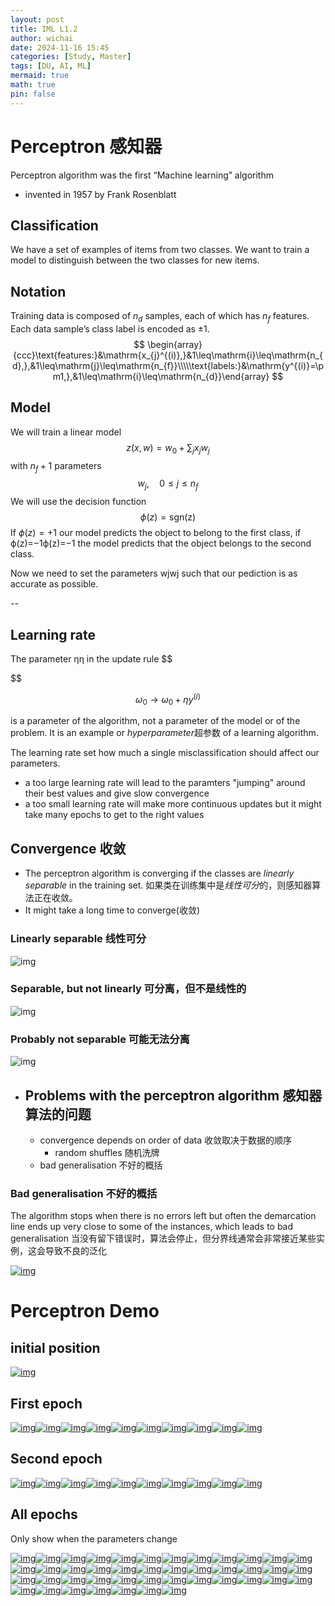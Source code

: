 ```yaml
---
layout: post
title: IML L1.2
author: wichai
date: 2024-11-16 15:45 
categories: [Study, Master]
tags: [DU, AI, ML]
mermaid: true
math: true
pin: false
---
```

# Perceptron 感知器

Perceptron algorithm was the first “Machine learning” algorithm

- invented in 1957 by Frank Rosenblatt



## Classification

We have a set of examples of items from two classes. We want to train a model to distinguish between the two classes for new items.



## Notation

Training data is composed of $n_d$ samples, each of which has $n_f$ features. Each data sample’s class label is encoded as $\pm1$.
$$
\begin{array}{ccc}\text{features:}&\mathrm{x_{j}^{(i)},}&1\leq\mathrm{i}\leq\mathrm{n_{d},},&1\leq\mathrm{j}\leq\mathrm{n_{f}}\\\\\text{labels:}&\mathrm{y^{(i)}=\pm1,},&1\leq\mathrm{i}\leq\mathrm{n_{d}}\end{array}
$$


## Model

We will train a linear model
$$
{z(x,w)=w_0+\sum_jx_jw_j }
$$
with $n_f + 1$ parameters
$$
{w_{j},\quad0\leq j\leq n_{f}}
$$
We will use the decision function
$$
\phi(z)=\mathrm{sgn(z)}
$$
If $\phi(z)=+1$ our model predicts the object to belong to the first class, if ϕ(z)=−1ϕ(z)=−1 the model predicts that the object belongs to the second class.

Now we need to set the parameters wjwj such that our pediction is as accurate as possible.



--

## Learning rate

The parameter ηη in the update rule
$$

$$

$$
\omega_0\rightarrow\omega_0+\eta y^{(i)}
$$

is a parameter of the algorithm, not a parameter of the model or of the problem. It is an example or *hyperparameter*超参数 of a learning algorithm.

The learning rate set how much a single misclassification should affect our parameters.

- a too large learning rate will lead to the paramters "jumping" around their best values and give slow convergence
- a too small learning rate will make more continuous updates but it might take many epochs to get to the right values



## Convergence 收敛

- The perceptron algorithm is converging if the classes are *linearly separable* in the training set. 如果类在训练集中是*线性可分*的，则感知器算法正在收敛。
- It might take a long time to converge(收敛)

### Linearly separable 线性可分

![img](https://miscada-ml-2324.notes.dmaitre.phyip3.dur.ac.uk/assets/presentations/perceptron/separable.png)

### Separable, but not linearly 可分离，但不是线性的

![img](https://miscada-ml-2324.notes.dmaitre.phyip3.dur.ac.uk/assets/presentations/perceptron/not-separable.png)

### Probably not separable 可能无法分离

![img](https://miscada-ml-2324.notes.dmaitre.phyip3.dur.ac.uk/assets/presentations/perceptron/not-separable2.png)







- ## Problems with the perceptron algorithm 感知器算法的问题

  - convergence depends on order of data
    收敛取决于数据的顺序
    - random shuffles 随机洗牌
  - bad generalisation 不好的概括

### Bad generalisation 不好的概括

The algorithm stops when there is no errors left but often the demarcation line ends up very close to some of the instances, which leads to bad generalisation
当没有留下错误时，算法会停止，但分界线通常会非常接近某些实例，这会导致不良的泛化

[![img](https://miscada-ml-2324.notes.dmaitre.phyip3.dur.ac.uk/assets/lecture-1-perceptron/perceptron_files/perc_final.png)](https://miscada-ml-2324.notes.dmaitre.phyip3.dur.ac.uk/assets/lecture-1-perceptron/perceptron_files/perc_final.png)

# Perceptron Demo

## initial position

[![img](https://miscada-ml-2324.notes.dmaitre.phyip3.dur.ac.uk/assets/lecture-1/perceptron-demo_files/perc_initial.png)](https://miscada-ml-2324.notes.dmaitre.phyip3.dur.ac.uk/assets/lecture-1/perceptron-demo_files/perc_initial.png)

## First epoch

[![img](https://miscada-ml-2324.notes.dmaitre.phyip3.dur.ac.uk/assets/lecture-1/perceptron-demo_files/perc_1_0.png)](https://miscada-ml-2324.notes.dmaitre.phyip3.dur.ac.uk/assets/lecture-1/perceptron-demo_files/perc_1_0.png)[![img](https://miscada-ml-2324.notes.dmaitre.phyip3.dur.ac.uk/assets/lecture-1/perceptron-demo_files/perc_1_1.png)](https://miscada-ml-2324.notes.dmaitre.phyip3.dur.ac.uk/assets/lecture-1/perceptron-demo_files/perc_1_1.png)[![img](https://miscada-ml-2324.notes.dmaitre.phyip3.dur.ac.uk/assets/lecture-1/perceptron-demo_files/perc_1_2.png)](https://miscada-ml-2324.notes.dmaitre.phyip3.dur.ac.uk/assets/lecture-1/perceptron-demo_files/perc_1_2.png)[![img](https://miscada-ml-2324.notes.dmaitre.phyip3.dur.ac.uk/assets/lecture-1/perceptron-demo_files/perc_1_3.png)](https://miscada-ml-2324.notes.dmaitre.phyip3.dur.ac.uk/assets/lecture-1/perceptron-demo_files/perc_1_3.png)[![img](https://miscada-ml-2324.notes.dmaitre.phyip3.dur.ac.uk/assets/lecture-1/perceptron-demo_files/perc_1_4.png)](https://miscada-ml-2324.notes.dmaitre.phyip3.dur.ac.uk/assets/lecture-1/perceptron-demo_files/perc_1_4.png)[![img](https://miscada-ml-2324.notes.dmaitre.phyip3.dur.ac.uk/assets/lecture-1/perceptron-demo_files/perc_1_5.png)](https://miscada-ml-2324.notes.dmaitre.phyip3.dur.ac.uk/assets/lecture-1/perceptron-demo_files/perc_1_5.png)[![img](https://miscada-ml-2324.notes.dmaitre.phyip3.dur.ac.uk/assets/lecture-1/perceptron-demo_files/perc_1_6.png)](https://miscada-ml-2324.notes.dmaitre.phyip3.dur.ac.uk/assets/lecture-1/perceptron-demo_files/perc_1_6.png)[![img](https://miscada-ml-2324.notes.dmaitre.phyip3.dur.ac.uk/assets/lecture-1/perceptron-demo_files/perc_1_7.png)](https://miscada-ml-2324.notes.dmaitre.phyip3.dur.ac.uk/assets/lecture-1/perceptron-demo_files/perc_1_7.png)[![img](https://miscada-ml-2324.notes.dmaitre.phyip3.dur.ac.uk/assets/lecture-1/perceptron-demo_files/perc_1_8.png)](https://miscada-ml-2324.notes.dmaitre.phyip3.dur.ac.uk/assets/lecture-1/perceptron-demo_files/perc_1_8.png)[![img](https://miscada-ml-2324.notes.dmaitre.phyip3.dur.ac.uk/assets/lecture-1/perceptron-demo_files/perc_1_9.png)](https://miscada-ml-2324.notes.dmaitre.phyip3.dur.ac.uk/assets/lecture-1/perceptron-demo_files/perc_1_9.png)

## Second epoch

[![img](https://miscada-ml-2324.notes.dmaitre.phyip3.dur.ac.uk/assets/lecture-1/perceptron-demo_files/perc_2_0.png)](https://miscada-ml-2324.notes.dmaitre.phyip3.dur.ac.uk/assets/lecture-1/perceptron-demo_files/perc_2_0.png)[![img](https://miscada-ml-2324.notes.dmaitre.phyip3.dur.ac.uk/assets/lecture-1/perceptron-demo_files/perc_2_1.png)](https://miscada-ml-2324.notes.dmaitre.phyip3.dur.ac.uk/assets/lecture-1/perceptron-demo_files/perc_2_1.png)[![img](https://miscada-ml-2324.notes.dmaitre.phyip3.dur.ac.uk/assets/lecture-1/perceptron-demo_files/perc_2_2.png)](https://miscada-ml-2324.notes.dmaitre.phyip3.dur.ac.uk/assets/lecture-1/perceptron-demo_files/perc_2_2.png)[![img](https://miscada-ml-2324.notes.dmaitre.phyip3.dur.ac.uk/assets/lecture-1/perceptron-demo_files/perc_2_3.png)](https://miscada-ml-2324.notes.dmaitre.phyip3.dur.ac.uk/assets/lecture-1/perceptron-demo_files/perc_2_3.png)[![img](https://miscada-ml-2324.notes.dmaitre.phyip3.dur.ac.uk/assets/lecture-1/perceptron-demo_files/perc_2_4.png)](https://miscada-ml-2324.notes.dmaitre.phyip3.dur.ac.uk/assets/lecture-1/perceptron-demo_files/perc_2_4.png)[![img](https://miscada-ml-2324.notes.dmaitre.phyip3.dur.ac.uk/assets/lecture-1/perceptron-demo_files/perc_2_5.png)](https://miscada-ml-2324.notes.dmaitre.phyip3.dur.ac.uk/assets/lecture-1/perceptron-demo_files/perc_2_5.png)[![img](https://miscada-ml-2324.notes.dmaitre.phyip3.dur.ac.uk/assets/lecture-1/perceptron-demo_files/perc_2_6.png)](https://miscada-ml-2324.notes.dmaitre.phyip3.dur.ac.uk/assets/lecture-1/perceptron-demo_files/perc_2_6.png)[![img](https://miscada-ml-2324.notes.dmaitre.phyip3.dur.ac.uk/assets/lecture-1/perceptron-demo_files/perc_2_7.png)](https://miscada-ml-2324.notes.dmaitre.phyip3.dur.ac.uk/assets/lecture-1/perceptron-demo_files/perc_2_7.png)[![img](https://miscada-ml-2324.notes.dmaitre.phyip3.dur.ac.uk/assets/lecture-1/perceptron-demo_files/perc_2_8.png)](https://miscada-ml-2324.notes.dmaitre.phyip3.dur.ac.uk/assets/lecture-1/perceptron-demo_files/perc_2_8.png)[![img](https://miscada-ml-2324.notes.dmaitre.phyip3.dur.ac.uk/assets/lecture-1/perceptron-demo_files/perc_2_9.png)](https://miscada-ml-2324.notes.dmaitre.phyip3.dur.ac.uk/assets/lecture-1/perceptron-demo_files/perc_2_9.png)

## All epochs

Only show when the parameters change

[![img](https://miscada-ml-2324.notes.dmaitre.phyip3.dur.ac.uk/assets/lecture-1/perceptron-demo_files/perc_changed_0.png)](https://miscada-ml-2324.notes.dmaitre.phyip3.dur.ac.uk/assets/lecture-1/perceptron-demo_files/perc_changed_0.png)[![img](https://miscada-ml-2324.notes.dmaitre.phyip3.dur.ac.uk/assets/lecture-1/perceptron-demo_files/perc_changed_1.png)](https://miscada-ml-2324.notes.dmaitre.phyip3.dur.ac.uk/assets/lecture-1/perceptron-demo_files/perc_changed_1.png)[![img](https://miscada-ml-2324.notes.dmaitre.phyip3.dur.ac.uk/assets/lecture-1/perceptron-demo_files/perc_changed_2.png)](https://miscada-ml-2324.notes.dmaitre.phyip3.dur.ac.uk/assets/lecture-1/perceptron-demo_files/perc_changed_2.png)[![img](https://miscada-ml-2324.notes.dmaitre.phyip3.dur.ac.uk/assets/lecture-1/perceptron-demo_files/perc_changed_3.png)](https://miscada-ml-2324.notes.dmaitre.phyip3.dur.ac.uk/assets/lecture-1/perceptron-demo_files/perc_changed_3.png)[![img](https://miscada-ml-2324.notes.dmaitre.phyip3.dur.ac.uk/assets/lecture-1/perceptron-demo_files/perc_changed_4.png)](https://miscada-ml-2324.notes.dmaitre.phyip3.dur.ac.uk/assets/lecture-1/perceptron-demo_files/perc_changed_4.png)[![img](https://miscada-ml-2324.notes.dmaitre.phyip3.dur.ac.uk/assets/lecture-1/perceptron-demo_files/perc_changed_5.png)](https://miscada-ml-2324.notes.dmaitre.phyip3.dur.ac.uk/assets/lecture-1/perceptron-demo_files/perc_changed_5.png)[![img](https://miscada-ml-2324.notes.dmaitre.phyip3.dur.ac.uk/assets/lecture-1/perceptron-demo_files/perc_changed_6.png)](https://miscada-ml-2324.notes.dmaitre.phyip3.dur.ac.uk/assets/lecture-1/perceptron-demo_files/perc_changed_6.png)[![img](https://miscada-ml-2324.notes.dmaitre.phyip3.dur.ac.uk/assets/lecture-1/perceptron-demo_files/perc_changed_7.png)](https://miscada-ml-2324.notes.dmaitre.phyip3.dur.ac.uk/assets/lecture-1/perceptron-demo_files/perc_changed_7.png)[![img](https://miscada-ml-2324.notes.dmaitre.phyip3.dur.ac.uk/assets/lecture-1/perceptron-demo_files/perc_changed_8.png)](https://miscada-ml-2324.notes.dmaitre.phyip3.dur.ac.uk/assets/lecture-1/perceptron-demo_files/perc_changed_8.png)[![img](https://miscada-ml-2324.notes.dmaitre.phyip3.dur.ac.uk/assets/lecture-1/perceptron-demo_files/perc_changed_9.png)](https://miscada-ml-2324.notes.dmaitre.phyip3.dur.ac.uk/assets/lecture-1/perceptron-demo_files/perc_changed_9.png)[![img](https://miscada-ml-2324.notes.dmaitre.phyip3.dur.ac.uk/assets/lecture-1/perceptron-demo_files/perc_changed_10.png)](https://miscada-ml-2324.notes.dmaitre.phyip3.dur.ac.uk/assets/lecture-1/perceptron-demo_files/perc_changed_10.png)[![img](https://miscada-ml-2324.notes.dmaitre.phyip3.dur.ac.uk/assets/lecture-1/perceptron-demo_files/perc_changed_11.png)](https://miscada-ml-2324.notes.dmaitre.phyip3.dur.ac.uk/assets/lecture-1/perceptron-demo_files/perc_changed_11.png)[![img](https://miscada-ml-2324.notes.dmaitre.phyip3.dur.ac.uk/assets/lecture-1/perceptron-demo_files/perc_changed_12.png)](https://miscada-ml-2324.notes.dmaitre.phyip3.dur.ac.uk/assets/lecture-1/perceptron-demo_files/perc_changed_12.png)[![img](https://miscada-ml-2324.notes.dmaitre.phyip3.dur.ac.uk/assets/lecture-1/perceptron-demo_files/perc_changed_13.png)](https://miscada-ml-2324.notes.dmaitre.phyip3.dur.ac.uk/assets/lecture-1/perceptron-demo_files/perc_changed_13.png)[![img](https://miscada-ml-2324.notes.dmaitre.phyip3.dur.ac.uk/assets/lecture-1/perceptron-demo_files/perc_changed_14.png)](https://miscada-ml-2324.notes.dmaitre.phyip3.dur.ac.uk/assets/lecture-1/perceptron-demo_files/perc_changed_14.png)[![img](https://miscada-ml-2324.notes.dmaitre.phyip3.dur.ac.uk/assets/lecture-1/perceptron-demo_files/perc_changed_15.png)](https://miscada-ml-2324.notes.dmaitre.phyip3.dur.ac.uk/assets/lecture-1/perceptron-demo_files/perc_changed_15.png)[![img](https://miscada-ml-2324.notes.dmaitre.phyip3.dur.ac.uk/assets/lecture-1/perceptron-demo_files/perc_changed_16.png)](https://miscada-ml-2324.notes.dmaitre.phyip3.dur.ac.uk/assets/lecture-1/perceptron-demo_files/perc_changed_16.png)[![img](https://miscada-ml-2324.notes.dmaitre.phyip3.dur.ac.uk/assets/lecture-1/perceptron-demo_files/perc_changed_17.png)](https://miscada-ml-2324.notes.dmaitre.phyip3.dur.ac.uk/assets/lecture-1/perceptron-demo_files/perc_changed_17.png)[![img](https://miscada-ml-2324.notes.dmaitre.phyip3.dur.ac.uk/assets/lecture-1/perceptron-demo_files/perc_changed_18.png)](https://miscada-ml-2324.notes.dmaitre.phyip3.dur.ac.uk/assets/lecture-1/perceptron-demo_files/perc_changed_18.png)[![img](https://miscada-ml-2324.notes.dmaitre.phyip3.dur.ac.uk/assets/lecture-1/perceptron-demo_files/perc_changed_19.png)](https://miscada-ml-2324.notes.dmaitre.phyip3.dur.ac.uk/assets/lecture-1/perceptron-demo_files/perc_changed_19.png)[![img](https://miscada-ml-2324.notes.dmaitre.phyip3.dur.ac.uk/assets/lecture-1/perceptron-demo_files/perc_changed_20.png)](https://miscada-ml-2324.notes.dmaitre.phyip3.dur.ac.uk/assets/lecture-1/perceptron-demo_files/perc_changed_20.png)[![img](https://miscada-ml-2324.notes.dmaitre.phyip3.dur.ac.uk/assets/lecture-1/perceptron-demo_files/perc_changed_21.png)](https://miscada-ml-2324.notes.dmaitre.phyip3.dur.ac.uk/assets/lecture-1/perceptron-demo_files/perc_changed_21.png)[![img](https://miscada-ml-2324.notes.dmaitre.phyip3.dur.ac.uk/assets/lecture-1/perceptron-demo_files/perc_changed_22.png)](https://miscada-ml-2324.notes.dmaitre.phyip3.dur.ac.uk/assets/lecture-1/perceptron-demo_files/perc_changed_22.png)[![img](https://miscada-ml-2324.notes.dmaitre.phyip3.dur.ac.uk/assets/lecture-1/perceptron-demo_files/perc_changed_23.png)](https://miscada-ml-2324.notes.dmaitre.phyip3.dur.ac.uk/assets/lecture-1/perceptron-demo_files/perc_changed_23.png)[![img](https://miscada-ml-2324.notes.dmaitre.phyip3.dur.ac.uk/assets/lecture-1/perceptron-demo_files/perc_changed_24.png)](https://miscada-ml-2324.notes.dmaitre.phyip3.dur.ac.uk/assets/lecture-1/perceptron-demo_files/perc_changed_24.png)[![img](https://miscada-ml-2324.notes.dmaitre.phyip3.dur.ac.uk/assets/lecture-1/perceptron-demo_files/perc_changed_25.png)](https://miscada-ml-2324.notes.dmaitre.phyip3.dur.ac.uk/assets/lecture-1/perceptron-demo_files/perc_changed_25.png)[![img](https://miscada-ml-2324.notes.dmaitre.phyip3.dur.ac.uk/assets/lecture-1/perceptron-demo_files/perc_changed_26.png)](https://miscada-ml-2324.notes.dmaitre.phyip3.dur.ac.uk/assets/lecture-1/perceptron-demo_files/perc_changed_26.png)[![img](https://miscada-ml-2324.notes.dmaitre.phyip3.dur.ac.uk/assets/lecture-1/perceptron-demo_files/perc_changed_27.png)](https://miscada-ml-2324.notes.dmaitre.phyip3.dur.ac.uk/assets/lecture-1/perceptron-demo_files/perc_changed_27.png)[![img](https://miscada-ml-2324.notes.dmaitre.phyip3.dur.ac.uk/assets/lecture-1/perceptron-demo_files/perc_changed_28.png)](https://miscada-ml-2324.notes.dmaitre.phyip3.dur.ac.uk/assets/lecture-1/perceptron-demo_files/perc_changed_28.png)[![img](https://miscada-ml-2324.notes.dmaitre.phyip3.dur.ac.uk/assets/lecture-1/perceptron-demo_files/perc_changed_29.png)](https://miscada-ml-2324.notes.dmaitre.phyip3.dur.ac.uk/assets/lecture-1/perceptron-demo_files/perc_changed_29.png)[![img](https://miscada-ml-2324.notes.dmaitre.phyip3.dur.ac.uk/assets/lecture-1/perceptron-demo_files/perc_changed_30.png)](https://miscada-ml-2324.notes.dmaitre.phyip3.dur.ac.uk/assets/lecture-1/perceptron-demo_files/perc_changed_30.png)[![img](https://miscada-ml-2324.notes.dmaitre.phyip3.dur.ac.uk/assets/lecture-1/perceptron-demo_files/perc_changed_31.png)](https://miscada-ml-2324.notes.dmaitre.phyip3.dur.ac.uk/assets/lecture-1/perceptron-demo_files/perc_changed_31.png)[![img](https://miscada-ml-2324.notes.dmaitre.phyip3.dur.ac.uk/assets/lecture-1/perceptron-demo_files/perc_changed_32.png)](https://miscada-ml-2324.notes.dmaitre.phyip3.dur.ac.uk/assets/lecture-1/perceptron-demo_files/perc_changed_32.png)[![img](https://miscada-ml-2324.notes.dmaitre.phyip3.dur.ac.uk/assets/lecture-1/perceptron-demo_files/perc_changed_33.png)](https://miscada-ml-2324.notes.dmaitre.phyip3.dur.ac.uk/assets/lecture-1/perceptron-demo_files/perc_changed_33.png)[![img](https://miscada-ml-2324.notes.dmaitre.phyip3.dur.ac.uk/assets/lecture-1/perceptron-demo_files/perc_changed_34.png)](https://miscada-ml-2324.notes.dmaitre.phyip3.dur.ac.uk/assets/lecture-1/perceptron-demo_files/perc_changed_34.png)[![img](https://miscada-ml-2324.notes.dmaitre.phyip3.dur.ac.uk/assets/lecture-1/perceptron-demo_files/perc_changed_35.png)](https://miscada-ml-2324.notes.dmaitre.phyip3.dur.ac.uk/assets/lecture-1/perceptron-demo_files/perc_changed_35.png)[![img](https://miscada-ml-2324.notes.dmaitre.phyip3.dur.ac.uk/assets/lecture-1/perceptron-demo_files/perc_changed_36.png)](https://miscada-ml-2324.notes.dmaitre.phyip3.dur.ac.uk/assets/lecture-1/perceptron-demo_files/perc_changed_36.png)[![img](https://miscada-ml-2324.notes.dmaitre.phyip3.dur.ac.uk/assets/lecture-1/perceptron-demo_files/perc_changed_37.png)](https://miscada-ml-2324.notes.dmaitre.phyip3.dur.ac.uk/assets/lecture-1/perceptron-demo_files/perc_changed_37.png)[![img](https://miscada-ml-2324.notes.dmaitre.phyip3.dur.ac.uk/assets/lecture-1/perceptron-demo_files/perc_changed_38.png)](https://miscada-ml-2324.notes.dmaitre.phyip3.dur.ac.uk/assets/lecture-1/perceptron-demo_files/perc_changed_38.png)[![img](https://miscada-ml-2324.notes.dmaitre.phyip3.dur.ac.uk/assets/lecture-1/perceptron-demo_files/perc_changed_39.png)](https://miscada-ml-2324.notes.dmaitre.phyip3.dur.ac.uk/assets/lecture-1/perceptron-demo_files/perc_changed_39.png)[![img](https://miscada-ml-2324.notes.dmaitre.phyip3.dur.ac.uk/assets/lecture-1/perceptron-demo_files/perc_changed_40.png)](https://miscada-ml-2324.notes.dmaitre.phyip3.dur.ac.uk/assets/lecture-1/perceptron-demo_files/perc_changed_40.png)[![img](https://miscada-ml-2324.notes.dmaitre.phyip3.dur.ac.uk/assets/lecture-1/perceptron-demo_files/perc_changed_41.png)](https://miscada-ml-2324.notes.dmaitre.phyip3.dur.ac.uk/assets/lecture-1/perceptron-demo_files/perc_changed_41.png)[![img](https://miscada-ml-2324.notes.dmaitre.phyip3.dur.ac.uk/assets/lecture-1/perceptron-demo_files/perc_final.png)](https://miscada-ml-2324.notes.dmaitre.phyip3.dur.ac.uk/assets/lecture-1/perceptron-demo_files/perc_final.png)